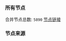 ### 所有节点
合并节点总数: `5890`
[节点链接](https://github.com/rzhy1/33/raw/master/sub/sub_merge_base64.txt)

### 节点来源
